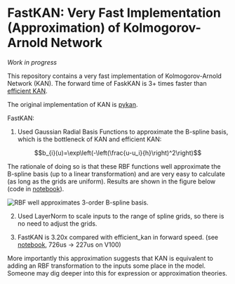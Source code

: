 # FastKAN: Very Fast Implementation (Approximation) of Kolmogorov-Arnold Network

*Work in progress*

This repository contains a very fast implementation of Kolmogorov-Arnold Network (KAN). The forward time of FaskKAN is 3+ times faster than [efficient KAN](https://github.com/Blealtan/efficient-kan).

The original implementation of KAN is [pykan](https://github.com/KindXiaoming/pykan).

FastKAN:

1. Used Gaussian Radial Basis Functions to approximate the B-spline basis, which is the bottleneck of KAN and efficient KAN:

$$b_{i}(u)=\exp\left(-\left(\frac{u-u_i}{h}\right)^2\right)$$

The rationale of doing so is that these RBF functions well approximate the B-spline basis (up to a linear transformation) and are very easy to calculate (as long as the grids are uniform). Results are shown in the figure below (code in [notebook](draw_spline_basis.ipynb)). 

![RBF well approximates 3-order B-spline basis.](img/compare_basis.png)

2. Used LayerNorm to scale inputs to the range of spline grids, so there is no need to adjust the grids.

3. FastKAN is 3.20x compared with efficient_kan in forward speed. (see [notebook](test_running_time.ipynb), 726us -> 227us on V100)

More importantly this approximation suggests that KAN is equivalent to adding an RBF transformation to the inputs some place in the model. Someone may dig deeper into this for expression or approximation theories.